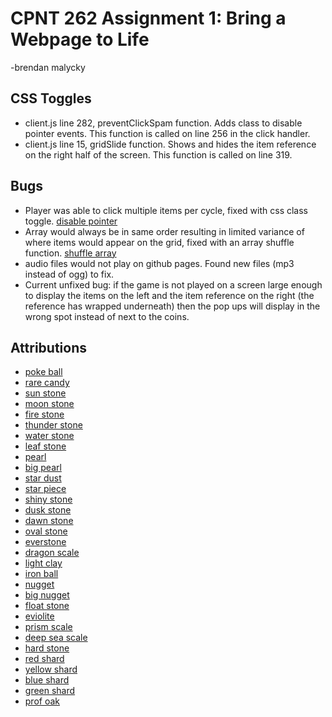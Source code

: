 # CPNT 262 Assignment 1: Bring a Webpage to Life
-brendan malycky

## CSS Toggles
- client.js line 282, preventClickSpam function. Adds class to disable pointer events. This function is called on line 256 in the click handler.
- client.js line 15, gridSlide function. Shows and hides the item reference on the right half of the screen. This function is called on line 319.

## Bugs
- Player was able to click multiple items per cycle, fixed with css class toggle. [disable pointer](https://css-tricks.com/almanac/properties/p/pointer-events/)
- Array would always be in same order resulting in limited variance of where items would appear on the grid, fixed with an array shuffle function. [shuffle array](https://dev.to/codebubb/how-to-shuffle-an-array-in-javascript-2ikj)
- audio files would not play on github pages. Found new files (mp3 instead of ogg) to fix.
- Current unfixed bug: if the game is not played on a screen large enough to display the items on the left and the item reference on the right (the reference has wrapped underneath) then the pop ups will display in the wrong spot instead of next to the coins.

## Attributions 
- [poke ball](https://bulbapedia.bulbagarden.net/wiki/File:Dream_Pok%C3%A9_Ball_Sprite.png)
- [rare candy](https://bulbapedia.bulbagarden.net/wiki/File:Dream_Rare_Candy_Sprite.png)
- [sun stone](https://bulbapedia.bulbagarden.net/wiki/File:Dream_Sun_Stone_Sprite.png)
- [moon stone](https://bulbapedia.bulbagarden.net/wiki/File:Dream_Moon_Stone_Sprite.png)
- [fire stone](https://bulbapedia.bulbagarden.net/wiki/File:Dream_Fire_Stone_Sprite.png)
- [thunder stone](https://bulbapedia.bulbagarden.net/wiki/File:Dream_Thunder_Stone_Sprite.png)
- [water stone](https://bulbapedia.bulbagarden.net/wiki/File:Dream_Water_Stone_Sprite.png)
- [leaf stone](https://bulbapedia.bulbagarden.net/wiki/File:Dream_Leaf_Stone_Sprite.png)
- [pearl](https://bulbapedia.bulbagarden.net/wiki/File:Dream_Pearl_Sprite.png)
- [big pearl](https://bulbapedia.bulbagarden.net/wiki/File:Dream_Big_Pearl_Sprite.png)
- [star dust](https://bulbapedia.bulbagarden.net/wiki/File:Dream_Stardust_Sprite.png)
- [star piece](https://bulbapedia.bulbagarden.net/wiki/File:Dream_Star_Piece_Sprite.png)
- [shiny stone](https://bulbapedia.bulbagarden.net/wiki/File:Dream_Shiny_Stone_Sprite.png)
- [dusk stone](https://bulbapedia.bulbagarden.net/wiki/File:Dream_Dusk_Stone_Sprite.png)
- [dawn stone](https://bulbapedia.bulbagarden.net/wiki/File:Dream_Dawn_Stone_Sprite.png)
- [oval stone](https://bulbapedia.bulbagarden.net/wiki/File:Dream_Oval_Stone_Sprite.png)
- [everstone](https://bulbapedia.bulbagarden.net/wiki/File:Dream_Everstone_Sprite.png)
- [dragon scale](https://bulbapedia.bulbagarden.net/wiki/File:Dream_Dragon_Scale_Sprite.png)
- [light clay](https://bulbapedia.bulbagarden.net/wiki/File:Dream_Light_Clay_Sprite.png)
- [iron ball](https://bulbapedia.bulbagarden.net/wiki/File:Dream_Iron_Ball_Sprite.png)
- [nugget](https://bulbapedia.bulbagarden.net/wiki/File:Dream_Nugget_Sprite.png)
- [big nugget](https://bulbapedia.bulbagarden.net/wiki/File:Dream_Big_Nugget_Sprite.png)
- [float stone](https://bulbapedia.bulbagarden.net/wiki/File:Dream_Float_Stone_Sprite.png)
- [eviolite](https://bulbapedia.bulbagarden.net/wiki/File:Dream_Eviolite_Sprite.png)
- [prism scale](https://bulbapedia.bulbagarden.net/wiki/File:Dream_Prism_Scale_Sprite.png)
- [deep sea scale](https://bulbapedia.bulbagarden.net/wiki/File:Dream_Deep_Sea_Scale_Sprite.png)
- [hard stone](https://bulbapedia.bulbagarden.net/wiki/File:Dream_Hard_Stone_Sprite.png)
- [red shard](https://bulbapedia.bulbagarden.net/wiki/File:Mine_Red_Shard_BDSP.png)
- [yellow shard](https://bulbapedia.bulbagarden.net/wiki/File:Mine_Yellow_Shard_BDSP.png)
- [blue shard](https://bulbapedia.bulbagarden.net/wiki/File:Mine_Blue_Shard_BDSP.png)
- [green shard](https://bulbapedia.bulbagarden.net/wiki/File:Mine_Green_Shard_BDSP.png)
- [prof oak](https://bulbapedia.bulbagarden.net/wiki/File:Red_Green_Prof_Oak.png)